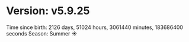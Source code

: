 # Version: v5.9.25
Time since birth: 2126 days, 51024 hours, 3061440 minutes, 183686400 seconds
Season: Summer ☀️
